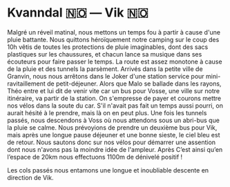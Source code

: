 # Kvanndal :norway: — Vik :norway:

<!-- 83km / 2018m+ / 2027m- -->

Malgré un réveil matinal, nous mettons un temps fou à partir à cause d'une pluie battante. Nous quittons héroïquement notre camping sur le coup des 10h vêtis de toutes les protections de pluie imaginables, dont des sacs plastiques sur les chaussures, et chacun lance sa musique dans ses écouteurs pour faire passer le temps. La route est assez monotone à cause de la pluie et des tunnels la parsèment. Arrivés dans la petite ville de Granvin, nous nous arrêtons dans le Joker d'une station service pour mini-ravitaillement de petit-déjeuner. Alors que Malo se ballade dans les rayons, Théo entre et lui dit de venir vite car un bus pour Vosse, une ville sur notre itinéraire, va partir de la station. On s'empresse de payer et courons mettre nos vélos dans la soute du car. S'il n'avait pas fait un temps aussi pourri, on aurait hésité à le prendre, mais là on en peut plus. Une fois les tunnels passés, nous descendons à Voss où nous attendons sous un abri-bus que la pluie se calme. Nous prévoyions de prendre un deuxième bus pour Vik, mais après une longue pause déjeuner et une bonne sieste, le ciel bleu est de retour. Nous sautons donc sur nos vélos pour démarrer une assention dont nous n'avons pas la moindre idée de l'ampleur. Après  C’est ainsi qu’en l’espace de 20km nous effectuons 1100m de dénivelé positif !

Les cols passés nous entamons une longue et inoubliable descente en direction de Vik.

